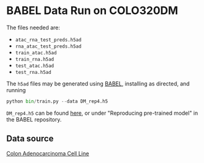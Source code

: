 # BABEL Data Run on COLO320DM
The files needed are:
- `atac_rna_test_preds.h5ad`
- `rna_atac_test_preds.h5ad`
- `train_atac.h5ad`
- `train_rna.h5ad`
- `test_atac.h5ad`
- `test_rna.h5ad`

The `h5ad` files may be generated using [BABEL](https://github.com/wukevin/babel), installing as directed, and running
```python
python bin/train.py --data DM_rep4.h5
```

`DM_rep4.h5` can be found [here](https://office365stanford-my.sharepoint.com/:u:/g/personal/wukevin_stanford_edu/Edq1Cr6qejpOgzjZGa4bkvwB-LyH5MLbkLD6wGQCL4jvwA?e=T8IO54), or under "Reproducing pre-trained model" in the BABEL repository.

## Data source
[Colon Adenocarcinoma Cell Line](https://pubmed.ncbi.nlm.nih.gov/498117/)
